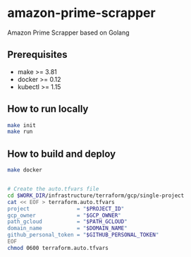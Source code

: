 # amazon-prime-scrapper
Amazon Prime Scrapper based on Golang

## Prerequisites
- make >= 3.81
- docker >= 0.12
- kubectl >= 1.15

## How to run locally
``` bash
make init
make run
```


## How to build and deploy
``` bash
make docker


# Create the auto.tfvars file
cd $WORK_DIR/infrastructure/terraform/gcp/single-project
cat << EOF > terraform.auto.tfvars
project               = "$PROJECT_ID"
gcp_owner             = "$GCP_OWNER"
path_gcloud           = "$PATH_GCLOUD"
domain_name           = "$DOMAIN_NAME"
github_personal_token = "$GITHUB_PERSONAL_TOKEN"
EOF
chmod 0600 terraform.auto.tfvars
```
